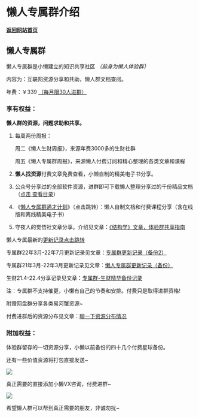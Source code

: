 # 懒人专属群介绍

[**返回网站首页**](/README.md)

## 懒人专属群

懒人专属群是小懒建立的知识共享社区 *（前身为懒人体验群）*

内容为：互联网资源分享和共助，懒人群文档查阅。

年费：￥339 [（每月限30人进群）](https://mp.weixin.qq.com/s?__biz=MzI1NjAxOTI0Ng==&mid=2647890335&idx=1&sn=f419463d8ed6e2cc33c5e3d1539ba7ea&scene=21#wechat_redirect)

### 享有权益：

**懒人群的资源，问题求助和共享。**

1. 每周两份周报：

   周二《懒人生财周报》，来源年费3000多的生财社群

   周五《懒人专属群周报》，来源懒人付费订阅和精心整理的各类文章和课程

2. **懒人找资源**付费文章免费查看，小懒自制的精美电子书分享。

3. 公众号分享过的全部软件资源，进群即可下载懒人整理分享过的千份精品文档（[点击 查看目录](/blog/record3)）

4. 《[懒人专属群通才计划](/data/13_course)》（点击跳转）：懒人自制文档和付费课程分享（含在线版和离线精美电子书）

5. 守夜人的觉悟社文章分享。介绍见文章：[《结构学》文章，体验群共享指南](https://mp.weixin.qq.com/s?__biz=MzI1NjAxOTI0Ng==&mid=2647879577&idx=1&sn=924eadfaedcc7ead30fc9a6109cf959a&chksm=f20ad1d8c57d58ce2a501b5e173a62023062ea7ba6d208a687e2e1a8911303cc3015db3f8dea&token=1482004573&lang=zh_CN&scene=21#wechat_redirect)



懒人专属最新的[更新记录点击跳转](/blog/record2)

专属群22年3月-22年7月更新记录见文章：[专属群更新记录（备份2）](https://mp.weixin.qq.com/s?__biz=MzA3NTI5ODM1Mw==&mid=2247497123&idx=2&sn=80209d72464a36bd64198d09b1d164f7&chksm=9f7016fda8079febdb43c671dba8ea1271c59774f4f11b697a6ae913be5a6ece01880a6f2532&token=679169925&lang=zh_CN&scene=21#wechat_redirect)

专属群21年3月-22年3月更新记录见文章：[懒人专属群更新记录（备份）](https://mp.weixin.qq.com/s?__biz=MzA3NTI5ODM1Mw==&mid=2247494513&idx=2&sn=99be1f9a077ea422c1a3e612f28ddf37&scene=21#wechat_redirect)

生财21.4-22.4分享记录见文章：[专属群-生财精华备份记录](http://mp.weixin.qq.com/s?__biz=MzA3NTI5ODM1Mw==&mid=2247494165&idx=2&sn=2ab62d15b487063bd77dc5da61f2ddf0&chksm=9f70094ba807805d3149a91e30748f0eb5eeec599a3e3877ca3420b39d793ee628bb3909e7e1&scene=21#wechat_redirect)

注：专属群不支持催更，小懒有自己的节奏和安排。付费只是取得进群资格!

附赠网盘群分享各类易河蟹资源~

付费进群后的资源分布见文章：[聊一下资源分布情况](http://mp.weixin.qq.com/s?__biz=MzI1NjAxOTI0Ng==&mid=2647885083&idx=1&sn=558e9ecbb41746beb47e492078ee8193&chksm=f20a3b5ac57db24c3a63a87b6400081c15033be1ea310382989c1291d5b6e6a295b3da4c04e4&scene=21#wechat_redirect)

### 附加权益：

体验群留存的一切资源分享，小懒以前备份的四十几个付费星球备份。

还有一些价值资源将打包直接发送~

![](https://mmbiz.qpic.cn/mmbiz_gif/Rmd3GnW8BRtbPS8sK9obabdT3FtxkJ8Yxfo1eibbVc31BckZFNQF12uMicbNYPSZ3u06icecwIyMbSGtYPQMao00g/640?wx_fmt=gif&wxfrom=5&wx_lazy=1)

真正需要的直接添加小懒VX咨询，付费进群~

![](https://mmbiz.qpic.cn/mmbiz_jpg/Rmd3GnW8BRu4krRTu0icUOic3FUSvBkg2uvKV0m0FgmJf9eibe9yibwafAkbC9D16Rz5jegLMDDDiabNNmXyvv3Z8ng/640?wx_fmt=jpeg&wxfrom=5&wx_lazy=1&wx_co=1)

希望懒人群可以帮到真正需要的朋友，非诚勿扰~